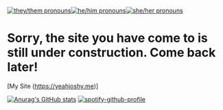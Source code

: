 [![they/them pronouns](https://img.shields.io/badge/pronouns-they%2Fthem-dabdab)](https://pronoun.is/they/them)[![he/him pronouns](https://img.shields.io/badge/pronouns-he%2Fhim-dabdab)](https://pronoun.is/he/him)[![she/her pronouns](https://img.shields.io/badge/pronouns-she%2Fher-dabdab)](https://pronoun.is/she/her)



# Sorry, the site you have come to is still under construction. Come back later!
[My Site (https://yeahjoshy.me)]

[![Anurag's GitHub stats](https://github-readme-stats.vercel.app/api?username=JJoshyyy)](https://github.com/anuraghazra/github-readme-stats) [![spotify-github-profile](https://spotify-github-profile.vercel.app/api/view?uid=31nwcjeblh7cuqmez7djjaowccyy&cover_image=true&theme=default&show_offline=false&background_color=121212)](https://github.com/kittinan/spotify-github-profile)
